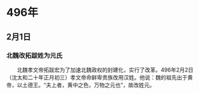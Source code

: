 # 496年
## 2月1日
### 北魏改拓跋姓为元氏
　　北魏孝文帝拓跋宏为了加速北魏政权的封建化，实行了改革。496年2月2日（沈太和二十年正月初三）孝文帝命鲜卑贵族改用汉姓。他说：魏的祖先出于黄帝，以土德王。“夫上者，黄中之色，万物之元也”，故改姓元。 
<comment/>